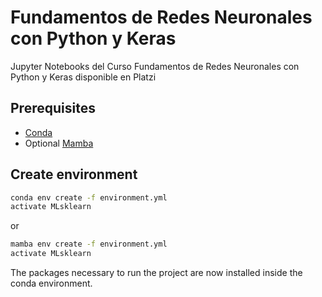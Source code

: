 # Fundamentos de Redes Neuronales con Python y Keras

Jupyter Notebooks del Curso Fundamentos de Redes Neuronales con Python y Keras disponible en Platzi

## Prerequisites

- [Conda](https://docs.conda.io/projects/conda/en/latest/user-guide/install/download.html)
- Optional [Mamba](https://mamba.readthedocs.io/en/latest/)

## Create environment

```bash
conda env create -f environment.yml
activate MLsklearn
```

or

```bash
mamba env create -f environment.yml
activate MLsklearn
```

The packages necessary to run the project are now installed inside the conda environment.